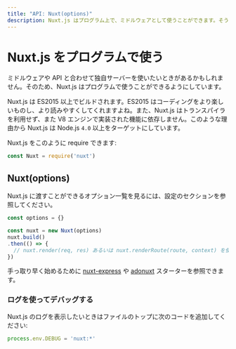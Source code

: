 ```yaml
---
title: "API: Nuxt(options)"
description: Nuxt.js はプログラム上で、ミドルウェアとして使うことができます。そうすることでウェブアプリケーションをレンダリングする独自のサーバーを自由に作ることができます。
---
```


# Nuxt.js をプログラムで使う

ミドルウェアや API と合わせて独自サーバーを使いたいときがあるかもしれません。そのため、Nuxt.js はプログラムで使うことができるようにしています。

Nuxt.js は ES2015 以上でビルドされます。ES2015 はコーディングをより楽しいものし、より読みやすくしてくれますよね。また、Nuxt.js はトランスパイラを利用せず、また V8 エンジンで実装された機能に依存しません。このような理由から Nuxt.js は Node.js `4.0` 以上をターゲットにしています。

Nuxt.js をこのように require できます:

```js
const Nuxt = require('nuxt')
```

## Nuxt(options)

Nuxt.js に渡すことができるオプション一覧を見るには、設定のセクションを参照してください。

```js
const options = {}

const nuxt = new Nuxt(options)
nuxt.build()
.then(() => {
  // nuxt.render(req, res) あるいは nuxt.renderRoute(route, context) を使うことができます
})
```

手っ取り早く始めるために [nuxt-express](https://github.com/nuxt/express) や [adonuxt](https://github.com/nuxt/adonuxt) スターターを参照できます。

### ログを使ってデバッグする

Nuxt.js のログを表示したいときはファイルのトップに次のコードを追加してください:

```js
process.env.DEBUG = 'nuxt:*'
```
